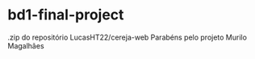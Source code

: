 # bd1-final-project





.zip do repositório LucasHT22/cereja-web
Parabéns pelo projeto
Murilo Magalhães
